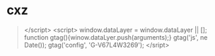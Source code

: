 # cxz
>&lt;/script>     &lt;script>       window.dataLayer = window.dataLayer || [];       function gtag(){winow.dataLyer.push(arguments);}       gtag('js', ne Date());       gtag('config', 'G-V67L4W3269');     &lt;/sript>
